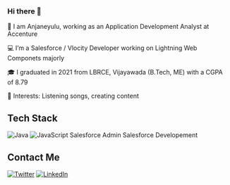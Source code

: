 ### Hi there 👋
🔭  I am Anjaneyulu, working as an Application Development Analyst at Accenture 

💻 I’m a Salesforce / Vlocity Developer working on Lightning Web Componets majorly 

🎓 I graduated in 2021 from LBRCE, Vijayawada (B.Tech, ME) with a CGPA of 8.79 

💞️ Interests: Listening songs, creating content
  
## Tech Stack 
![Java](https://img.shields.io/badge/java-%23ED8B00.svg?style=for-the-badge&logo=java&logoColor=white)
![JavaScript](https://img.shields.io/badge/javascript-%23323330.svg?style=for-the-badge&logo=javascript&logoColor=%23F7DF1E)
Salesforce Admin
Salesforce Developement

## Contact Me
[![Twitter](https://img.shields.io/badge/Twitter-1DA1F2?style=for-the-badge&logo=twitter&logoColor=white)](https://twitter.com/AnjaneyuluPath6)
[![LinkedIn](https://img.shields.io/badge/LinkedIn-0077B5?style=for-the-badge&logo=linkedin&logoColor=white)](https://www.linkedin.com/in/anjaneyulu-pathi/)
